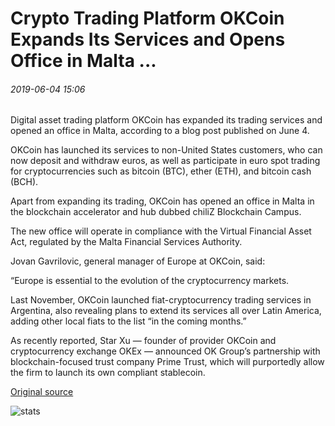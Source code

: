 # Crypto Trading Platform OKCoin Expands Its Services and Opens Office in Malta ...

###### 2019-06-04 15:06

Digital asset trading platform OKCoin has expanded its trading services and opened an office in Malta, according to a blog post published on June 4.

OKCoin has launched its services to non-United States customers, who can now deposit and withdraw euros, as well as participate in euro spot trading for cryptocurrencies such as bitcoin (BTC), ether (ETH), and bitcoin cash (BCH).

Apart from expanding its trading, OKCoin has opened an office in Malta in the blockchain accelerator and hub dubbed chiliZ Blockchain Campus.

The new office will operate in compliance with the Virtual Financial Asset Act, regulated by the Malta Financial Services Authority.

Jovan Gavrilovic, general manager of Europe at OKCoin, said:

“Europe is essential to the evolution of the cryptocurrency markets.

Last November, OKCoin launched fiat-cryptocurrency trading services in Argentina, also revealing plans to extend its services all over Latin America, adding other local fiats to the list “in the coming months.”

As recently reported, Star Xu — founder of provider OKCoin and cryptocurrency exchange OKEx — announced OK Group’s partnership with blockchain-focused trust company Prime Trust, which will purportedly allow the firm to launch its own compliant stablecoin.

[Original source](https://cointelegraph.com/news/crypto-trading-platform-okcoin-expands-its-services-and-opens-office-in-malta)

![stats](https://c.statcounter.com/11760860/0/a89fa40b/1/ "stats")